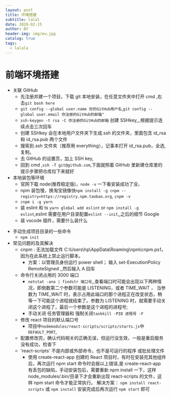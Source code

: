 ```yaml
---
layout: post
title: 环境搭建
subtitle: lalal
date: 2020-02-15
author: BY
header-img: img/eu.jpg
catalog: true
tags:
  - lalala
---
```


# 前端环境搭建

- 关联 GitHub
  - 先注册并建一个项目，下载 git 本地安装，在任意文件夹中打开 cmd ,右击`git bash here`
  - `git config --global user.name 你的GitHub用户名`,`git config --global user.email 你注册的GitHub的邮箱"`
  - `ssh-keygen -t rsa -C 你注册的GitHub的邮箱` 创建 SSHkey,,,根据提示连续点击三次回车
  - 创建 SSHkey 会在本地用户文件夹下生成.ssh 的文件夹，里面包含 id_rsa 和 id_rsa.pub 两个文件
  - 搜索到.ssh 文件夹（推荐用 everything），记事本打开 id_rsa.pub，全选,复制。
  - 去 GitHub 的设置页，加上 SSH key,
  - 回到 cmd ,`ssh -T git@github.com`,下面就照着 GitHub 里新建仓库里的提示步骤把仓库拉下来就好
- 本地装包等环境
  - 官网下载 node(推荐稳定版)，`node -v` 一下看安装成功了没，
  - npm 装包慢，换淘宝镜像快`npm install -g cnpm --registry=https://registry.npm.taobao.org`, `cnpm -v`
  - `cnpm i -g yarn`
  - 装 eslint 和 ts `yarn global add eslint` or `npm install -g eslint`,eslint 需要在用户目录配置`eslint --init`,,之后的细节 Google
  - 装 vscode 插件，需要什么装什么

* 手动生成项目目录的一些命令
  - `npm init`
* 常见问题的及其解决
  - cnpm : 无法加载文件 C:\Users\hp\AppData\Roaming\npm\cnpm.ps1，因为在此系统上禁止运行脚本。
    - 方案：以管理员身份运行 power shell； 输入 set-ExecutionPolicy RemoteSigned ,,然后输入 A 回车
  - 命令行关闭占用的 3000 端口
    - `netstat -ano | findstr 端口号`,,查看端口时可能会出现以下两种情况，即倒数第二个参数可能是 LISTENING，或者 TIME_WAIT ， 当参数为 TIME_WAIT 时，表示占用此端口的那个进程正在改变状态，稍等一下可能这个进程就结束了。参数为 LISTENING 时，就需要手动关闭这个进程了，最后一个参数是这个进程的进程号;
    - 手动关闭 任务管理器和 强制关闭`taskkill -PID 进程号 -F`
  - 修改 react 项目的默认端口号
    - 项目中`nodemodules/react-scripts/scripts/starts.js`中`DEFAULT_PORT`,
  - 配置修改完，确认代码相关的正确无误，但运行没生效，一般是重启服务没有成功，检查下
  - 'react-scripts' 不是内部或外部命令，也不是可运行的程序 或批处理文件
    - 使用 create-react-app 创建的 React 项目时，有时在安装完其他组件后，再次运行 npm start 命令时会报以上错误,是 create-react-app 有丢包的缺陷，手动安装包后，需要重新 npm install 一下，这样 node_modules/.bin/目录下才会重新出现 react-scripts 的文件，这样 npm start 命令才能正常执行。
      解决方案：
      `npm install react-scripts`
      或
      `npm install`
      安装完成后再次运行 `npm start` 即可
